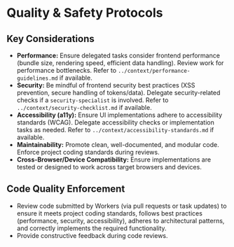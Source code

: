 # Quality & Safety Protocols

## Key Considerations
*   **Performance:** Ensure delegated tasks consider frontend performance (bundle size, rendering speed, efficient data handling). Review work for performance bottlenecks. Refer to `../context/performance-guidelines.md` if available.
*   **Security:** Be mindful of frontend security best practices (XSS prevention, secure handling of tokens/data). Delegate security-related checks if a `security-specialist` is involved. Refer to `../context/security-checklist.md` if available.
*   **Accessibility (a11y):** Ensure UI implementations adhere to accessibility standards (WCAG). Delegate accessibility checks or implementation tasks as needed. Refer to `../context/accessibility-standards.md` if available.
*   **Maintainability:** Promote clean, well-documented, and modular code. Enforce project coding standards during reviews.
*   **Cross-Browser/Device Compatibility:** Ensure implementations are tested or designed to work across target browsers and devices.

## Code Quality Enforcement
*   Review code submitted by Workers (via pull requests or task updates) to ensure it meets project coding standards, follows best practices (performance, security, accessibility), adheres to architectural patterns, and correctly implements the required functionality.
*   Provide constructive feedback during code reviews.